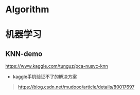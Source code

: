 # Algorithm



# 机器学习

## KNN-demo

https://www.kaggle.com/tunguz/pca-nusvc-knn

* kaggle手机验证不了的解决方案

> https://blog.csdn.net/mudooo/article/details/80017697
